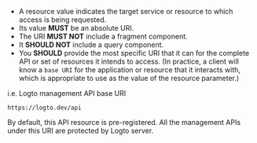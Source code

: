 - A resource value indicates the target service or resource to which access is being requested.
- Its value **MUST** be an absolute URI.
- The URI **MUST NOT** include a fragment component.
- It **SHOULD NOT** include a query component.
- You **SHOULD** provide the most specific URI that it can for the complete API or set of resources it intends to access. (In practice, a client will know a `base URI` for the application or resource that it interacts with, which is appropriate to use as the value of the resource parameter.)

i.e. Logto management API base URI

```
https://logto.dev/api
```

By default, this API resource is pre-registered. All the management APIs under this URI are protected by Logto server.
